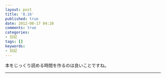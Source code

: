 ```yaml
---
layout: post
title: '8.16'
published: true
date: 2012-08-17 04:28
comments: true
categories:
- 日記
tags: []
keywords:
- 日記
---
```

本をじっくり読める時間を作るのは良いことですね。

---

